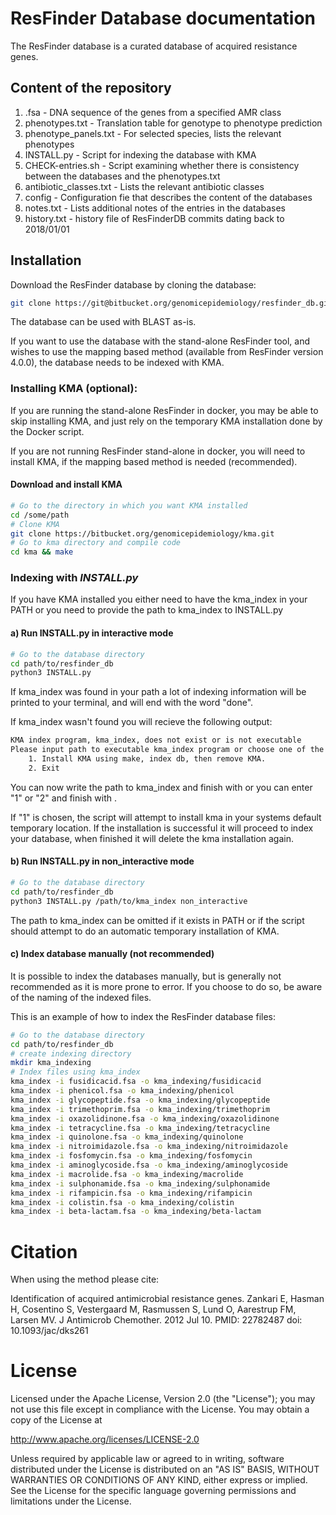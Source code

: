 ResFinder Database documentation
=============

The ResFinder database is a curated database of acquired resistance genes.

## Content of the repository
1. <AMR class>.fsa - DNA sequence of the genes from a specified AMR class
2. phenotypes.txt - Translation table for genotype to phenotype prediction
3. phenotype_panels.txt - For selected species, lists the relevant phenotypes
4. INSTALL.py - Script for indexing the database with KMA
5. CHECK-entries.sh - Script examining whether there is consistency between the databases and the phenotypes.txt
6. antibiotic_classes.txt - Lists the relevant antibiotic classes
7. config - Configuration fie that describes the content of the databases
8. notes.txt - Lists additional notes of the entries in the databases
9. history.txt - history file of ResFinderDB commits dating back to 2018/01/01

## Installation
Download the ResFinder database by cloning the database:
```bash
git clone https://git@bitbucket.org/genomicepidemiology/resfinder_db.git
```
The database can be used with BLAST as-is.

If you want to use the database with the stand-alone ResFinder tool, and wishes
to use the mapping based method (available from ResFinder version 4.0.0), the
database needs to be indexed with KMA.

### Installing KMA (optional):

If you are running the stand-alone ResFinder in docker, you may be able to skip
installing KMA, and just rely on the temporary KMA installation done by the
Docker script.

If you are not running ResFinder stand-alone in docker, you will need to
install KMA, if the mapping based method is needed (recommended).

#### Download and install KMA
```bash
# Go to the directory in which you want KMA installed
cd /some/path
# Clone KMA
git clone https://bitbucket.org/genomicepidemiology/kma.git
# Go to kma directory and compile code
cd kma && make
```

### Indexing with *INSTALL.py*
If you have KMA installed you either need to have the kma_index in your PATH or
you need to provide the path to kma_index to INSTALL.py

#### a) Run INSTALL.py in interactive mode
```bash
# Go to the database directory
cd path/to/resfinder_db
python3 INSTALL.py
```
If kma_index was found in your path a lot of indexing information will be
printed to your terminal, and will end with the word "done".

If kma_index wasn't found you will recieve the following output:
```bash
KMA index program, kma_index, does not exist or is not executable
Please input path to executable kma_index program or choose one of the options below:
	1. Install KMA using make, index db, then remove KMA.
	2. Exit
```
You can now write the path to kma_index and finish with <enter> or you can
enter "1" or "2" and finish with <enter>.

If "1" is chosen, the script will attempt to install kma in your systems
default temporary location. If the installation is successful it will proceed
to index your database, when finished it will delete the kma installation again.

#### b) Run INSTALL.py in non_interactive mode
```bash
# Go to the database directory
cd path/to/resfinder_db
python3 INSTALL.py /path/to/kma_index non_interactive
```
The path to kma_index can be omitted if it exists in PATH or if the script
should attempt to do an automatic temporary installation of KMA.

#### c) Index database manually (not recommended)
It is possible to index the databases manually, but is generally not recommended
as it is more prone to error. If you choose to do so, be aware of the naming of
the indexed files.

This is an example of how to index the ResFinder database files:
```bash
# Go to the database directory
cd path/to/resfinder_db
# create indexing directory
mkdir kma_indexing
# Index files using kma_index
kma_index -i fusidicacid.fsa -o kma_indexing/fusidicacid
kma_index -i phenicol.fsa -o kma_indexing/phenicol
kma_index -i glycopeptide.fsa -o kma_indexing/glycopeptide
kma_index -i trimethoprim.fsa -o kma_indexing/trimethoprim
kma_index -i oxazolidinone.fsa -o kma_indexing/oxazolidinone
kma_index -i tetracycline.fsa -o kma_indexing/tetracycline
kma_index -i quinolone.fsa -o kma_indexing/quinolone
kma_index -i nitroimidazole.fsa -o kma_indexing/nitroimidazole
kma_index -i fosfomycin.fsa -o kma_indexing/fosfomycin
kma_index -i aminoglycoside.fsa -o kma_indexing/aminoglycoside
kma_index -i macrolide.fsa -o kma_indexing/macrolide
kma_index -i sulphonamide.fsa -o kma_indexing/sulphonamide
kma_index -i rifampicin.fsa -o kma_indexing/rifampicin
kma_index -i colistin.fsa -o kma_indexing/colistin
kma_index -i beta-lactam.fsa -o kma_indexing/beta-lactam
```


Citation
=======

When using the method please cite:

Identification of acquired antimicrobial resistance genes.
Zankari E, Hasman H, Cosentino S, Vestergaard M, Rasmussen S, Lund O, Aarestrup 
FM, Larsen MV.
J Antimicrob Chemother. 2012 Jul 10.
PMID: 22782487         doi: 10.1093/jac/dks261

License
=======

Licensed under the Apache License, Version 2.0 (the "License");
you may not use this file except in compliance with the License.
You may obtain a copy of the License at

   http://www.apache.org/licenses/LICENSE-2.0

Unless required by applicable law or agreed to in writing, software
distributed under the License is distributed on an "AS IS" BASIS,
WITHOUT WARRANTIES OR CONDITIONS OF ANY KIND, either express or implied.
See the License for the specific language governing permissions and
limitations under the License.
